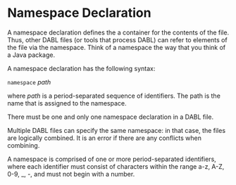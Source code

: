 # Namespace Declaration

A namespace declaration defines the a container for the contents of the file.
Thus, other DABL files (or tools that process DABL) can refer to elements of the
file via the namespace. Think of a namespace the way that you think of a Java package.

A namespace declaration has the following syntax:

`namespace` *path*

where *path* is a period-separated sequence of identifiers. The path is the name
that is assigned to the namespace.

There must be one and only one namespace declaration in a DABL file.

Multiple DABL files can
specify the same namespace: in that case, the files are logically combined. It is
an error if there are any conflicts when combining.

A namespace is comprised of one or more period-separated identifiers, where each
identifier must consist of characters within the range a-z, A-Z, 0-9, _, -, and must
not begin with a number.

